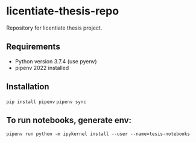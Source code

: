 # licentiate-thesis-repo
Repository for licentiate thesis project. 

## Requirements
- Python version 3.7.4 (use pyenv)
- pipenv 2022 installed

## Installation

`pip install pipenv`
`pipenv sync`

## To run notebooks, generate env:
`pipenv run python -m ipykernel install --user --name=tesis-notebooks`



